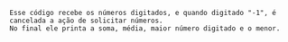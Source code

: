     Esse código recebe os números digitados, e quando digitado "-1", é cancelada a ação de solicitar números.
    No final ele printa a soma, média, maior número digitado e o menor.

